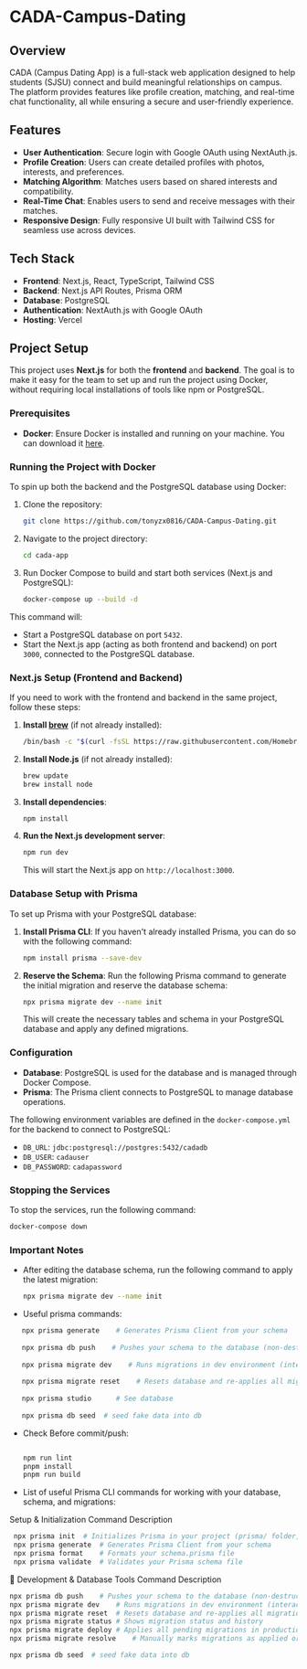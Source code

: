 # CADA-Campus-Dating

## Overview

CADA (Campus Dating App) is a full-stack web application designed to help students (SJSU) connect and build meaningful relationships on campus. The platform provides features like profile creation, matching, and real-time chat functionality, all while ensuring a secure and user-friendly experience.


## Features

- **User Authentication**: Secure login with Google OAuth using NextAuth.js.
- **Profile Creation**: Users can create detailed profiles with photos, interests, and preferences.
- **Matching Algorithm**: Matches users based on shared interests and compatibility.
- **Real-Time Chat**: Enables users to send and receive messages with their matches.
- **Responsive Design**: Fully responsive UI built with Tailwind CSS for seamless use across devices.

## Tech Stack

- **Frontend**: Next.js, React, TypeScript, Tailwind CSS
- **Backend**: Next.js API Routes, Prisma ORM
- **Database**: PostgreSQL
- **Authentication**: NextAuth.js with Google OAuth
- **Hosting**: Vercel

## Project Setup

This project uses **Next.js** for both the **frontend** and **backend**. The goal is to make it easy for the team to set up and run the project using Docker, without requiring local installations of tools like npm or PostgreSQL.

### Prerequisites

- **Docker**: Ensure Docker is installed and running on your machine. You can download it [here](https://docs.docker.com/get-docker/).

### Running the Project with Docker

To spin up both the backend and the PostgreSQL database using Docker:

1. Clone the repository:
   ```bash
   git clone https://github.com/tonyzx0816/CADA-Campus-Dating.git
   ```

2. Navigate to the project directory:
   ```bash
   cd cada-app
   ```

3. Run Docker Compose to build and start both services (Next.js and PostgreSQL):
   ```bash
   docker-compose up --build -d
   ```

This command will:
- Start a PostgreSQL database on port `5432`.
- Start the Next.js app (acting as both frontend and backend) on port `3000`, connected to the PostgreSQL database.

### Next.js Setup (Frontend and Backend)

If you need to work with the frontend and backend in the same project, follow these steps:
1. **Install [brew](https://brew.sh/)** (if not already installed):
   ```bash
   /bin/bash -c "$(curl -fsSL https://raw.githubusercontent.com/Homebrew/install/HEAD/install.sh)"
   ```

2. **Install Node.js** (if not already installed):
   ```bash
   brew update
   brew install node
   ```

3. **Install dependencies**:
   ```bash
   npm install
   ```

4. **Run the Next.js development server**:
   ```bash
   npm run dev
   ```

   This will start the Next.js app on `http://localhost:3000`.

### Database Setup with Prisma

To set up Prisma with your PostgreSQL database:

1. **Install Prisma CLI**:
   If you haven't already installed Prisma, you can do so with the following command:
   ```bash
   npm install prisma --save-dev
   ```

2. **Reserve the Schema**:
   Run the following Prisma command to generate the initial migration and reserve the database schema:
   ```bash
   npx prisma migrate dev --name init
   ```

   This will create the necessary tables and schema in your PostgreSQL database and apply any defined migrations.

### Configuration

- **Database**: PostgreSQL is used for the database and is managed through Docker Compose.
- **Prisma**: The Prisma client connects to PostgreSQL to manage database operations.

The following environment variables are defined in the `docker-compose.yml` for the backend to connect to PostgreSQL:

- `DB_URL`: `jdbc:postgresql://postgres:5432/cadadb`
- `DB_USER`: `cadauser`
- `DB_PASSWORD`: `cadapassword`

### Stopping the Services

To stop the services, run the following command:

```bash
docker-compose down
```

### Important Notes

- After editing the database schema, run the following command to apply the latest migration:
  ```bash
  npx prisma migrate dev --name init
  ```
  
- Useful prisma commands:

```bash
   npx prisma generate    # Generates Prisma Client from your schema
   
   npx prisma db push    # Pushes your schema to the database (non-destructive, no migrations)
   
   npx prisma migrate dev    # Runs migrations in dev environment (interactive, creates SQL files)
   
   npx prisma migrate reset    # Resets database and re-applies all migrations
   
   npx prisma studio      # See database
   
   npx prisma db seed  # seed fake data into db
````

- Check Before commit/push:
  ```bash
  
  npm run lint
  pnpm install
  pnpm run build
  ```

-  List of useful Prisma CLI commands for working with your database, schema, and migrations:

Setup & Initialization
Command	Description

  ```bash
   npx prisma init	# Initializes Prisma in your project (prisma/ folder, .env file)
   npx prisma generate	# Generates Prisma Client from your schema
   npx prisma format	# Formats your schema.prisma file
   npx prisma validate	# Validates your Prisma schema file
  ```

🧪 Development & Database Tools
Command	Description

  ```bash
  npx prisma db push	# Pushes your schema to the database (non-destructive, no migrations)
  npx prisma migrate dev	# Runs migrations in dev environment (interactive, creates SQL files)
  npx prisma migrate reset	# Resets database and re-applies all migrations
  npx prisma migrate status	# Shows migration status and history
  npx prisma migrate deploy	# Applies all pending migrations in production
  npx prisma migrate resolve	# Manually marks migrations as applied or rolled back
  
  npx prisma db seed  # seed fake data into db


  ```


